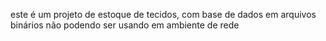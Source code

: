 este é um projeto de estoque de tecidos, com base de dados em arquivos binários não podendo ser usando em ambiente de rede
